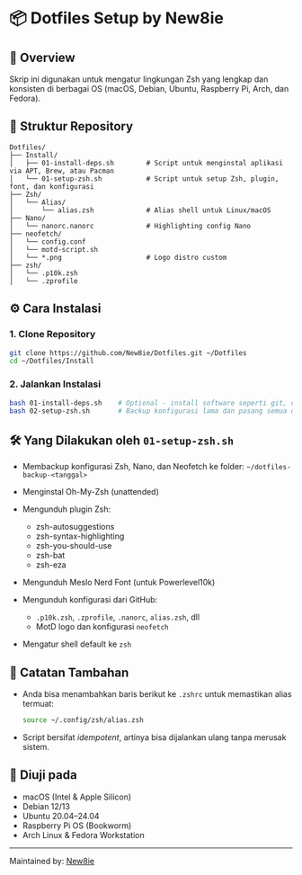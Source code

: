 # 📦 Dotfiles Setup by New8ie

## 🧩 Overview

Skrip ini digunakan untuk mengatur lingkungan Zsh yang lengkap dan konsisten di berbagai OS (macOS, Debian, Ubuntu, Raspberry Pi, Arch, dan Fedora).

## 📁 Struktur Repository

```
Dotfiles/
├── Install/
│   ├── 01-install-deps.sh        # Script untuk menginstal aplikasi via APT, Brew, atau Pacman
│   └── 01-setup-zsh.sh           # Script untuk setup Zsh, plugin, font, dan konfigurasi
├── Zsh/
│   └── Alias/
│       └── alias.zsh             # Alias shell untuk Linux/macOS
├── Nano/
│   └── nanorc.nanorc             # Highlighting config Nano
├── neofetch/
│   └── config.conf
│   └── motd-script.sh
│   └── *.png                     # Logo distro custom
├── zsh/
│   └── .p10k.zsh
│   └── .zprofile
```

## ⚙️ Cara Instalasi

### 1. Clone Repository

```bash
git clone https://github.com/New8ie/Dotfiles.git ~/Dotfiles
cd ~/Dotfiles/Install
```

### 2. Jalankan Instalasi

```bash
bash 01-install-deps.sh    # Optional - install software seperti git, curl, zsh, dll
bash 02-setup-zsh.sh       # Backup konfigurasi lama dan pasang semua dotfiles
```

## 🛠️ Yang Dilakukan oleh `01-setup-zsh.sh`

* Membackup konfigurasi Zsh, Nano, dan Neofetch ke folder: `~/dotfiles-backup-<tanggal>`
* Menginstal Oh-My-Zsh (unattended)
* Mengunduh plugin Zsh:

  * zsh-autosuggestions
  * zsh-syntax-highlighting
  * zsh-you-should-use
  * zsh-bat
  * zsh-eza
* Mengunduh Meslo Nerd Font (untuk Powerlevel10k)
* Mengunduh konfigurasi dari GitHub:

  * `.p10k.zsh`, `.zprofile`, `.nanorc`, `alias.zsh`, dll
  * MotD logo dan konfigurasi `neofetch`
* Mengatur shell default ke `zsh`

## 🔁 Catatan Tambahan

* Anda bisa menambahkan baris berikut ke `.zshrc` untuk memastikan alias termuat:

  ```zsh
  source ~/.config/zsh/alias.zsh
  ```
* Script bersifat *idempotent*, artinya bisa dijalankan ulang tanpa merusak sistem.

## 🧪 Diuji pada

* macOS (Intel & Apple Silicon)
* Debian 12/13
* Ubuntu 20.04–24.04
* Raspberry Pi OS (Bookworm)
* Arch Linux & Fedora Workstation

---

Maintained by: [New8ie](https://github.com/New8ie)
